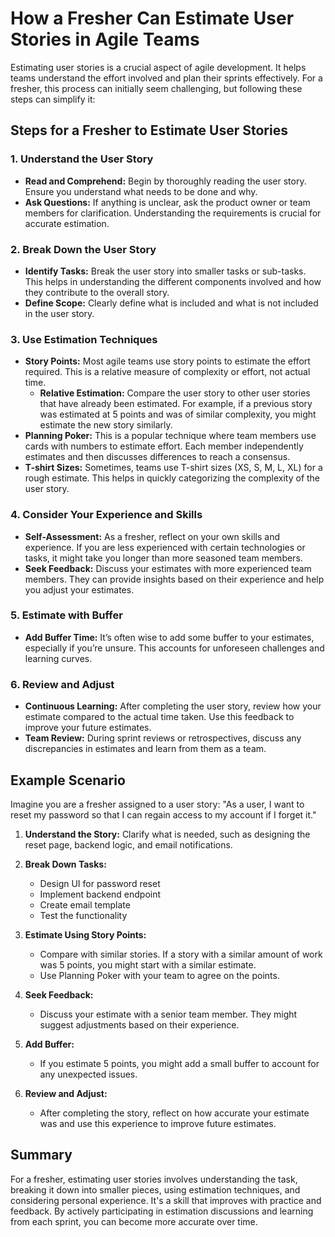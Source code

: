 # How a Fresher Can Estimate User Stories in Agile Teams

Estimating user stories is a crucial aspect of agile development. It helps teams understand the effort involved and plan their sprints effectively. For a fresher, this process can initially seem challenging, but following these steps can simplify it:

## Steps for a Fresher to Estimate User Stories

### 1. Understand the User Story
- **Read and Comprehend:** Begin by thoroughly reading the user story. Ensure you understand what needs to be done and why.
- **Ask Questions:** If anything is unclear, ask the product owner or team members for clarification. Understanding the requirements is crucial for accurate estimation.

### 2. Break Down the User Story
- **Identify Tasks:** Break the user story into smaller tasks or sub-tasks. This helps in understanding the different components involved and how they contribute to the overall story.
- **Define Scope:** Clearly define what is included and what is not included in the user story.

### 3. Use Estimation Techniques
- **Story Points:** Most agile teams use story points to estimate the effort required. This is a relative measure of complexity or effort, not actual time.
  - **Relative Estimation:** Compare the user story to other user stories that have already been estimated. For example, if a previous story was estimated at 5 points and was of similar complexity, you might estimate the new story similarly.
- **Planning Poker:** This is a popular technique where team members use cards with numbers to estimate effort. Each member independently estimates and then discusses differences to reach a consensus.
- **T-shirt Sizes:** Sometimes, teams use T-shirt sizes (XS, S, M, L, XL) for a rough estimate. This helps in quickly categorizing the complexity of the user story.

### 4. Consider Your Experience and Skills
- **Self-Assessment:** As a fresher, reflect on your own skills and experience. If you are less experienced with certain technologies or tasks, it might take you longer than more seasoned team members.
- **Seek Feedback:** Discuss your estimates with more experienced team members. They can provide insights based on their experience and help you adjust your estimates.

### 5. Estimate with Buffer
- **Add Buffer Time:** It’s often wise to add some buffer to your estimates, especially if you’re unsure. This accounts for unforeseen challenges and learning curves.

### 6. Review and Adjust
- **Continuous Learning:** After completing the user story, review how your estimate compared to the actual time taken. Use this feedback to improve your future estimates.
- **Team Review:** During sprint reviews or retrospectives, discuss any discrepancies in estimates and learn from them as a team.

## Example Scenario

Imagine you are a fresher assigned to a user story: "As a user, I want to reset my password so that I can regain access to my account if I forget it."

1. **Understand the Story:** Clarify what is needed, such as designing the reset page, backend logic, and email notifications.
2. **Break Down Tasks:**
   - Design UI for password reset
   - Implement backend endpoint
   - Create email template
   - Test the functionality

3. **Estimate Using Story Points:**
   - Compare with similar stories. If a story with a similar amount of work was 5 points, you might start with a similar estimate.
   - Use Planning Poker with your team to agree on the points.

4. **Seek Feedback:**
   - Discuss your estimate with a senior team member. They might suggest adjustments based on their experience.

5. **Add Buffer:**
   - If you estimate 5 points, you might add a small buffer to account for any unexpected issues.

6. **Review and Adjust:**
   - After completing the story, reflect on how accurate your estimate was and use this experience to improve future estimates.

## Summary

For a fresher, estimating user stories involves understanding the task, breaking it down into smaller pieces, using estimation techniques, and considering personal experience. It's a skill that improves with practice and feedback. By actively participating in estimation discussions and learning from each sprint, you can become more accurate over time.
